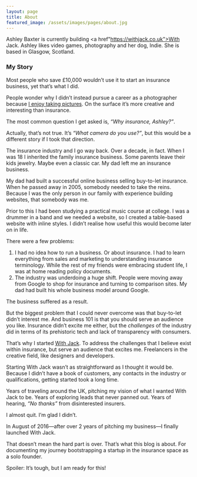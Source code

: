 ```yaml
---
layout: page
title: About
featured_image: /assets/images/pages/about.jpg
---
```


Ashley Baxter is currently building <a href"https://withjack.co.uk">With Jack</a>. Ashley likes video games, photography and her dog, Indie. She is based in Glasgow, Scotland.

<h3>My Story</h3>

Most people who save £10,000 wouldn’t use it to start an insurance business, yet that’s what I did.

People wonder why I didn’t instead pursue a career as a photographer because <a href="https://instagram.com/ashleybaxter">I enjoy taking pictures</a>. On the surface it’s more creative and interesting than insurance.

The most common question I get asked is, _“Why insurance, Ashley?”_.

Actually, that’s not true. It’s _“What camera do you use?”_, but this would be a different story if I took that direction.

The insurance industry and I go way back. Over a decade, in fact. When I was 18 I inherited the family insurance business. Some parents leave their kids jewelry. Maybe even a classic car. My dad left me an insurance business.

My dad had built a successful online business selling buy-to-let insurance. When he passed away in 2005, somebody needed to take the reins. Because I was the only person in our family with experience building websites, that somebody was me.

Prior to this I had been studying a practical music course at college. I was a drummer in a band and we needed a website, so I created a table-based website with inline styles. I didn’t realise how useful this would become later on in life.

There were a few problems:

1. I had no idea how to run a business. Or about insurance. I had to learn everything from sales and marketing to understanding insurance terminology. While the rest of my friends were embracing student life, I was at home reading policy documents.
2. The industry was underdoing a huge shift. People were moving away from Google to shop for insurance and turning to comparison sites. My dad had built his whole business model around Google.

The business suffered as a result.

But the biggest problem that I could never overcome was that buy-to-let didn’t interest me. And business 101 is that you should serve an audience you like. Insurance didn’t excite me either, but the _challenges_ of the industry did in terms of its prehistoric tech and lack of transparency with consumers.

That’s why I started <a href="https://withjack.co.uk">With Jack</a>. To address the challenges that I believe exist within insurance, but serve an audience that excites me. Freelancers in the creative field, like designers and developers.

Starting With Jack wasn’t as straightforward as I thought it would be. Because I didn’t have a book of customers, any contacts in the industry or qualifications, getting started took a long time.

Years of traveling around the UK, pitching my vision of what I wanted With Jack to be. Years of exploring leads that never panned out. Years of hearing, _“No thanks”_ from disinterested insurers.

I almost quit. I’m glad I didn’t.

In August of 2016—after over 2 years of pitching my business—I finally launched With Jack.

That doesn’t mean the hard part is over. That’s what this blog is about. For documenting my journey bootstrapping a startup in the insurance space as a solo founder.

Spoiler: It’s tough, but I am ready for this!
